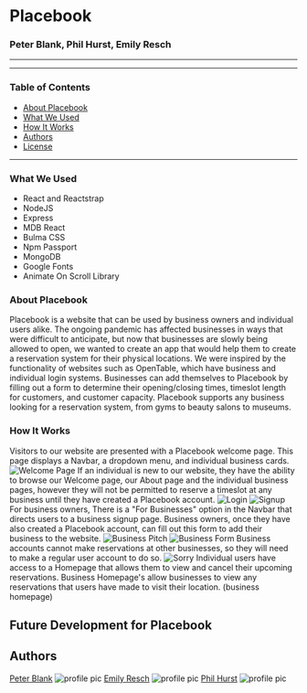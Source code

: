 # Placebook
### Peter Blank, Phil Hurst, Emily Resch
_________________________

_________________________

### Table of Contents
- [About Placebook](###AboutPlacebook)
- [What We Used](###WhatWeUsed)
- [How It Works](###HowItWorks)
- [Authors](###Authors)
- [License](##License)
_________________________
### What We Used
- React and Reactstrap
- NodeJS
- Express
- MDB React
- Bulma CSS
- Npm Passport
- MongoDB
- Google Fonts
- Animate On Scroll Library


### About Placebook
Placebook is a website that can be used by business owners and individual users alike. The ongoing pandemic has affected businesses in ways that were difficult to anticipate, but now that businesses are slowly being allowed to open, we wanted to create an app that would help them to create a reservation system for their physical locations. We were inspired by the functionality of websites such as OpenTable, which have business and individual login systems.
Businesses can add themselves to Placebook by filling out a form to determine their opening/closing times, timeslot length for customers, and customer capacity. Placebook supports any business looking for a reservation system, from gyms to beauty salons to museums. 

### How It Works

Visitors to our website are presented with a Placebook welcome page. This page displays a Navbar, a dropdown menu, and individual business cards. 
![Welcome Page]("./src/Images/welcomepage.png")
If an individual is new to our website, they have the ability to browse our Welcome page, our About page and the individual business pages, however they will not be permitted to reserve a timeslot at any business until they have created a Placebook account. 
![Login]("./src/Images/login.png")
![Signup]("./src/Images/signup.png")
For business owners, There is a "For Businesses" option in the Navbar that directs users to a business signup page. Business owners, once they have also created a Placebook account, can fill out this form to add their business to the website. 
![Business Pitch]("./src/Images/businesspitch.png")
![Business Form]("./src/Images/businessform.png")
Business accounts cannot make reservations at other businesses, so they will need to make a regular user account to do so. 
![Sorry]("./src/Images/sorryprompt.png")
Individual users have access to a Homepage that allows them to view and cancel their upcoming reservations. Business Homepage's allow businesses to view any reservations that users have made to visit their location.
(business homepage)

## Future Development for Placebook

## Authors
[Peter Blank]("https://github.com/blapete")
![profile pic](http://avatars0.githubusercontent.com/blapete) 
[Emily Resch]("https://github.com/emilyresch")
![profile pic](http://avatars0.githubusercontent.com/emilyresch) 
[Phil Hurst]("https://github.com/pyhurst")
![profile pic](http://avatars0.githubusercontent.com/pyhurst) 
